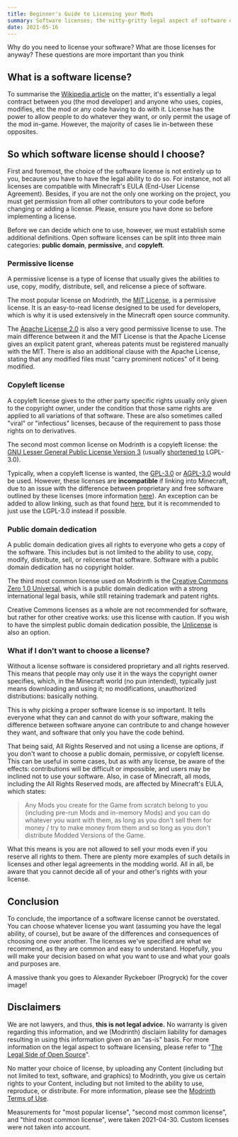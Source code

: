 ```yaml
---
title: Beginner's Guide to Licensing your Mods
summary: Software licenses; the nitty-gritty legal aspect of software development. They're more important than you think.
date: 2021-05-16
---
```


Why do you need to license your software? What are those licenses for anyway? These questions are more important than you think

## What is a software license?

To summarise the [Wikipedia article](https://en.wikipedia.org/wiki/Software_license) on the matter, it's essentially a legal contract between you (the mod developer) and anyone who uses, copies, modifies, etc the mod or any code having to do with it. License has the power to allow people to do whatever they want, or only permit the usage of the mod in-game. However, the majority of cases lie in-between these opposites.

## So which software license should I choose?

First and foremost, the choice of the software license is not entirely up to you, because you have to have the legal ability to do so. For instance, not all licenses are compatible with Minecraft's EULA (End-User License Agreement). Besides, if you are not the only one working on the project, you must get permission from all other contributors to your code before changing or adding a license. Please, ensure you have done so before implementing a license.

Before we can decide which one to use, however, we must establish some additional definitions. Open software licenses can be split into three main categories: **public domain**, **permissive**, and **copyleft**.

### Permissive license

A permissive license is a type of license that usually gives the abilities to use, copy, modify, distribute, sell, and relicense a piece of software.

The most popular license on Modrinth, the [MIT License](https://cdn.modrinth.com/licenses/mit.txt), is a permissive license. It is an easy-to-read license designed to be used for developers, which is why it is used extensively in the Minecraft open source community.

The [Apache License 2.0](https://cdn.modrinth.com/licenses/apache.txt) is also a very good permissive license to use. The main difference between it and the MIT License is that the Apache License gives an explicit patent grant, whereas patents must be registered manually with the MIT. There is also an additional clause with the Apache License, stating that any modified files must "carry prominent notices" of it being modified.

### Copyleft license

A copyleft license gives to the other party specific rights usually only given to the copyright owner, under the condition that those same rights are applied to all variations of that software. These are also sometimes called "viral" or "infectious" licenses, because of the requirement to pass those rights on to derivatives.

The second most common license on Modrinth is a copyleft license: the [GNU Lesser General Public License Version 3](https://cdn.modrinth.com/licenses/lgpl-3.txt) (usually [shortened to](https://spdx.org/licenses/LGPL-3.0-only.html) LGPL-3.0).

Typically, when a copyleft license is wanted, the [GPL-3.0](https://spdx.org/licenses/GPL-3.0-only.html) or [AGPL-3.0](https://spdx.org/licenses/AGPL-3.0-only.html) would be used. However, these licenses are **incompatible** if linking into Minecraft, due to an issue with the difference between proprietary and free software outlined by these licenses (more information [here](https://www.gnu.org/licenses/gpl-faq.html#GPLPlugins)). An exception can be added to allow linking, such as that found [here](https://gist.github.com/wafflecoffee/588f353802a3b0ea649e4fc85f75e583), but it is recommended to just use the LGPL-3.0 instead if possible.

### Public domain dedication

A public domain dedication gives all rights to everyone who gets a copy of the software. This includes but is not limited to the ability to use, copy, modify, distribute, sell, or relicense that software. Software with a public domain dedication has no copyright holder.

The third most common license used on Modrinth is the [Creative Commons Zero 1.0 Universal](https://cdn.modrinth.com/licenses/cc0.txt), which is a public domain dedication with a strong international legal basis, while still retaining trademark and patent rights.

Creative Commons licenses as a whole are not recommended for software, but rather for other creative works: use this license with caution. If you wish to have the simplest public domain dedication possible, the [Unlicense](https://cdn.modrinth.com/licenses/unlicense.txt) is also an option.

### What if I don't want to choose a license?

Without a license software is considered proprietary and all rights reserved. This means that people may only use it in the ways the copyright owner specifies, which, in the Minecraft world (no pun intended), typically just means downloading and using it; no modifications, unauthorized distributions: basically nothing.

This is why picking a proper software license is so important. It tells everyone what they can and cannot do with your software, making the difference between software anyone can contribute to and change however they want, and software that only you have the code behind.

That being said, All Rights Reserved and not using a license are options, if you don't want to choose a public domain, permissive, _or_ copyleft license. This can be useful in some cases, but as with any license, be aware of the effects: contributions will be difficult or impossible, and users may be inclined not to use your software. Also, in case of Minecraft, all mods, including the All Rights Reserved mods, are affected by Minecraft's EULA, which states:

> Any Mods you create for the Game from scratch belong to you (including pre-run Mods and in-memory Mods) and you can do whatever you want with them, as long as you don't sell them for money / try to make money from them and so long as you don't distribute Modded Versions of the Game.

What this means is you are not allowed to sell your mods even if you reserve all rights to them. There are plenty more examples of such details in licenses and other legal agreements in the modding world. All in all, be aware that you cannot decide all of your and other's rights with your license.

## Conclusion

To conclude, the importance of a software license cannot be overstated. You can choose whatever license you want (assuming you have the legal ability, of course), but be aware of the differences and consequences of choosing one over another. The licenses we've specified are what we recommend, as they are common and easy to understand. Hopefully, you will make your decision based on what you want to use and what your goals and purposes are.

A massive thank you goes to Alexander Ryckeboer (Progryck) for the cover image!

## Disclaimers

We are not lawyers, and thus, **this is not legal advice.** No warranty is given regarding this information, and we (Modrinth) disclaim liability for damages resulting in using this information given on an "as-is" basis. For more information on the legal aspect to software licensing, please refer to "[The Legal Side of Open Source](https://opensource.guide/legal/)".

No matter your choice of license, by uploading any Content (including but not limited to text, software, and graphics) to Modrinth, you give us certain rights to your Content, including but not limited to the ability to use, reproduce, or distribute. For more information, please see the [Modrinth Terms of Use](https://modrinth.com/legal/terms).

Measurements for "most popular license", "second most common license", and "third most common license", were taken 2021-04-30. Custom licenses were not taken into account.
